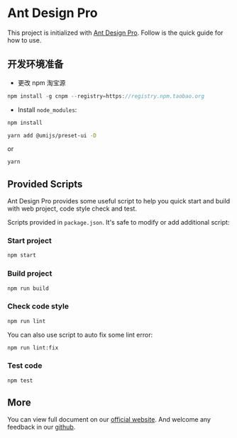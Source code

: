 # Ant Design Pro

This project is initialized with [Ant Design Pro](https://pro.ant.design). Follow is the quick guide for how to use.

## 开发环境准备

- 更改 npm 淘宝源

```js
npm install -g cnpm --registry=https://registry.npm.taobao.org

```

- Install `node_modules`:

```bash
npm install

yarn add @umijs/preset-ui -D

```

or

```bash
yarn
```

## Provided Scripts

Ant Design Pro provides some useful script to help you quick start and build with web project, code style check and test.

Scripts provided in `package.json`. It's safe to modify or add additional script:

### Start project

```bash
npm start
```

### Build project

```bash
npm run build
```

### Check code style

```bash
npm run lint
```

You can also use script to auto fix some lint error:

```bash
npm run lint:fix
```

### Test code

```bash
npm test
```

## More

You can view full document on our [official website](https://pro.ant.design). And welcome any feedback in our [github](https://github.com/ant-design/ant-design-pro).

